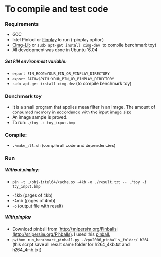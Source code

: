 # To compile and test code

### Requirements

* GCC
* Intel Pintool or [Pinplay](https://software.intel.com/en-us/articles/program-recordreplay-toolkit) to run (-pinplay option)
* [CImg-Lib](http://cimg.eu/) or `sudo apt-get install cimg-dev` (to compile benchmark toy)
* All development was done in Ubuntu 16.04

##### Set PIN environment variable:

* `export PIN_ROOT=YOUR_PIN_OR_PINPLAY_DIRECTORY`
* `export PATH=$PATH:YOUR_PIN_OR_PINPLAY_DIRECTORY`
* `sudo apt-get install cimg-dev` (to compile benchmark toy)

### Benchmark toy
* It is a small program that applies mean filter in an image. The amount of consumed memory in accordance with the input image size.
* An image sample is proved.
* To run: `./toy -i toy_input.bmp`

### Compile: 
* `./make_all.sh` (compile all code and dependencies)

### Run

##### Without pinplay: 
* `pin -t ./obj-intel64/cache.so -4kb -o ./result.txt -- ./toy -i toy_input.bmp`
- -4kb (pages of 4kb)
- -4mb (pages of 4mb)
- -o (output file with result)

##### With pinplay
* Download pinball from [http://snipersim.org/Pinballs](http://snipersim.org/Pinballs). I used this [pinball.](http://snipersim.org/documents/pinballs/cpu2006-pinpoints-w0-d1B-m1.tar)
* `python run_benchmark_pinball.py ./cpu2006_pinballs_folder/ h264` (this script save all result same folder for h264_4kb.txt and h264_4mb.txt)
